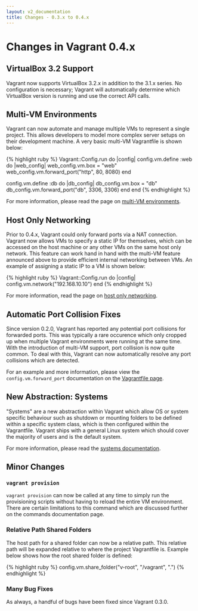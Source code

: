 ```yaml
---
layout: v2_documentation
title: Changes - 0.3.x to 0.4.x
---
```

# Changes in Vagrant 0.4.x

## VirtualBox 3.2 Support

Vagrant now supports VirtualBox 3.2.x in addition to the 3.1.x series.
No configuration is necessary; Vagrant will automatically determine which
VirtualBox version is running and use the correct API calls.

## Multi-VM Environments

Vagrant can now automate and manage multiple VMs to represent a single
project. This allows developers to model more complex server setups on
their development machine. A very basic multi-VM Vagrantfile is shown
below:

{% highlight ruby %}
Vagrant::Config.run do |config|
  config.vm.define :web do |web_config|
    web_config.vm.box = "web"
    web_config.vm.forward_port("http", 80, 8080)
  end

  config.vm.define :db do |db_config|
    db_config.vm.box = "db"
    db_config.vm.forward_port("db", 3306, 3306)
  end
end
{% endhighlight %}

For more information, please read the page on [multi-VM environments](/v2/docs/multivm.html).

## Host Only Networking

Prior to 0.4.x, Vagrant could only forward ports via a NAT connection.
Vagrant now allows VMs to specify a static IP for themselves, which
can be accessed on the host machine or any other VMs on the same
host only network. This feature can work hand in hand with the multi-VM
feature announced above to provide efficient internal networking between
VMs. An example of assigning a static IP to a VM is shown below:

{% highlight ruby %}
Vagrant::Config.run do |config|
  config.vm.network("192.168.10.10")
end
{% endhighlight %}

For more information, read the page on [host only networking](/v2/docs/host_only_networking.html).

## Automatic Port Collision Fixes

Since version 0.2.0, Vagrant has reported any potential port collisions
for forwarded ports. This was typically a rare occurence which only cropped
up when multiple Vagrant environments were running at the same time. With
the introduction of multi-VM support, port collision is now quite common.
To deal with this, Vagrant can now automatically resolve any port collisions
which are detected.

For an example and more information, please view the `config.vm.forward_port`
documentation on the [Vagrantfile page](/v2/docs/vagrantfile.html#config-vm-forwardport).

## New Abstraction: Systems

"Systems" are a new abstraction within Vagrant which allow OS or system
specific behaviour such as shutdown or mounting folders to be defined within
a specific system class, which is then configured within the Vagrantfile.
Vagrant ships with a general Linux system which should cover the majority
of users and is the default system.

For more information, please read the [systems documentation](/v2/docs/systems.html).

## Minor Changes

### `vagrant provision`

`vagrant provision` can now be called at any time to simply run the provisioning
scripts without having to reload the entire VM environment. There are certain
limitations to this command which are discussed further on the commands
documentation page.

### Relative Path Shared Folders

The host path for a shared folder can now be a relative path. This relative
path will be expanded relative to where the project Vagrantfile is. Example
below shows how the root shared folder is defined:

{% highlight ruby %}
config.vm.share_folder("v-root", "/vagrant", ".")
{% endhighlight %}

### Many Bug Fixes

As always, a handful of bugs have been fixed since Vagrant 0.3.0.
